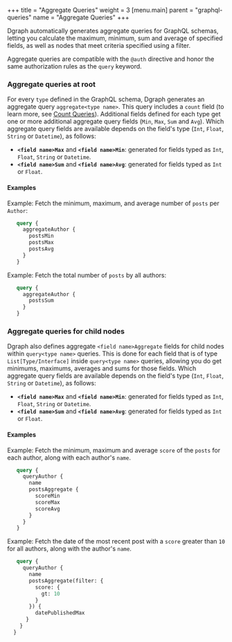 +++
title = "Aggregate Queries"
weight = 3
[menu.main]
    parent = "graphql-queries"
    name = "Aggregate Queries"
+++

Dgraph automatically generates aggregate queries for GraphQL schemas,
letting you calculate the maximum, minimum, sum and average of specified fields,
as well as nodes that meet criteria specified using a filter.

Aggregate queries are compatible with the `@auth` directive and honor the same
authorization rules as the `query` keyword.

### Aggregate queries at root

For every `type` defined in the GraphQL schema, Dgraph generates an aggregate
query `aggregate<type name>`. This query includes a `count` field (to learn
more, see  [Count Queries](/graphql/queries/count/)). Additional fields defined
for each type get one or more additional aggregate query fields (`Min`, `Max`,
`Sum` and `Avg`). Which aggregate query fields are available depends on the
field's type (`Int`, `Float`, `String` or `Datetime`), as follows:

* **`<field name>Max`** and **`<field name>Min`**: generated for fields typed as
`Int`, `Float`, `String` or `Datetime`.
* **`<field name>Sum`** and **`<field name>Avg`**: generated for fields typed as
`Int` or `Float`.

#### Examples

Example: Fetch the minimum, maximum, and average number of `posts` per
`Author`:

```graphql
   query {
     aggregateAuthor {
       postsMin
       postsMax
       postsAvg
     }
   }
```
Example: Fetch the total number of `posts` by all authors:

```graphql
   query {
     aggregateAuthor {
       postsSum
     }
   }
```



### Aggregate queries for child nodes

Dgraph also defines aggregate `<field name>Aggregate` fields for child nodes
within `query<type name>` queries. This is done for each field that is of type
`List[Type/Interface]` inside `query<type name>` queries, allowing you do get
minimums, maximums, averages and sums for those fields. Which aggregate query
fields are available depends on the field's type (`Int`, `Float`, `String` or
`Datetime`), as follows:

* **`<field name>Max`** and **`<field name>Min`**: generated for fields typed as
`Int`, `Float`, `String` or `Datetime`.
* **`<field name>Sum`** and **`<field name>Avg`**: generated for fields typed as
`Int` or `Float`.

#### Examples

Example: Fetch the minimum, maximum and average `score` of the `posts` for each
author, along with each author's `name`.

```graphql
   query {
     queryAuthor {
       name
       postsAggregate {
         scoreMin
         scoreMax
         scoreAvg
       }
     }
   }
```

Example: Fetch the date of the most recent post with a `score` greater than
`10` for all authors, along with the author's `name`.

```graphql
   query {
     queryAuthor {
       name
       postsAggregate(filter: {
         score: {
           gt: 10
         }
       }) {
         datePublishedMax
      }
    }
  }
```
